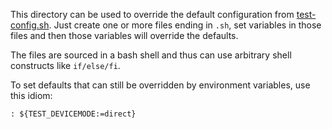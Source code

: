 This directory can be used to override the default configuration from
[test-config.sh](../test-config.sh). Just create one or more files
ending in `.sh`, set variables in those files and then those variables
will override the defaults.

The files are sourced in a bash shell and thus can use arbitrary shell
constructs like `if/else/fi`.

To set defaults that can still be overridden by environment variables,
use this idiom:

``` shell
: ${TEST_DEVICEMODE:=direct}
```
